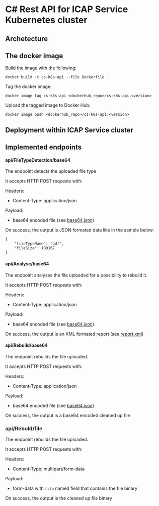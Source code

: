 # C# Rest API for ICAP Service Kubernetes cluster

## Archetecture

## The docker image

Build the image with the following:  

```
docker build -t cs-k8s-api --file Dockerfile .
```

Tag the docker image:  

```
docker image tag cs-k8s-api <dockerhub_repo>/cs-k8s-api:<version>
```

Upload the tagged image to Docker Hub:  

```
docker image push <dockerhub_repo>/cs-k8s-api:<version>
```

## Deployment within ICAP Service cluster



## Implemented endpoints

#### api/FileTypeDetection/base64

The endpoint detects the uploaded file type

It accepts HTTP POST requests with:  

Headers:  
- Content-Type: application/json  

Payload:  
- base64 encoded file (see [base64.json](./Samples/base64.json))
  
On success, the output is JSON formated data like in the sample below:  
  
```
{
    "fileTypeName": "pdf",
    "fileSize": 189167
}
```
  
#### api/Analyse/base64

The endpoint analyses the file uploaded for a possibility to rebuild it.

It accepts HTTP POST requests with:  

Headers:  
- Content-Type: application/json  

Payload:  
- base64 encoded file (see [base64.json](./Samples/base64.json))
  
On success, the output is an XML formated report (see [report.xml](./Samples/report.xml))  

#### api/Rebuild/base64

The endpoint rebuilds the file uploaded.

It accepts HTTP POST requests with:  

Headers:  
- Content-Type: application/json  

Payload:  
- base64 encoded file (see [base64.json](./Samples/base64.json))
  
On success, the output is a base64 encoded cleaned up file  

### api/Rebuld/file

The endpoint rebuilds the file uploaded.

It accepts HTTP POST requests with:  

Headers:  
- Content-Type: multipart/form-data

Payload:  
- form-data with `file` named field that contains the file binary
  
On success, the output is the cleaned up file binary
